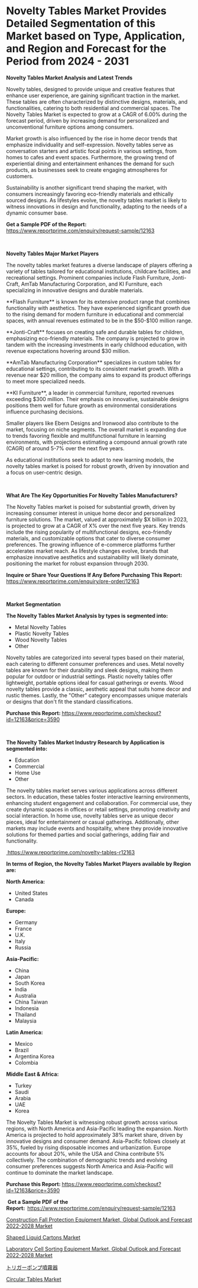 <p><h1>Novelty Tables Market Provides Detailed Segmentation of this Market based on Type, Application, and Region and Forecast for the Period from 2024 - 2031</h1></p><p><strong>Novelty Tables Market Analysis and Latest Trends</strong></p>
<p><p>Novelty tables, designed to provide unique and creative features that enhance user experience, are gaining significant traction in the market. These tables are often characterized by distinctive designs, materials, and functionalities, catering to both residential and commercial spaces. The Novelty Tables Market is expected to grow at a CAGR of 6.00% during the forecast period, driven by increasing demand for personalized and unconventional furniture options among consumers.</p><p>Market growth is also influenced by the rise in home decor trends that emphasize individuality and self-expression. Novelty tables serve as conversation starters and artistic focal points in various settings, from homes to cafes and event spaces. Furthermore, the growing trend of experiential dining and entertainment enhances the demand for such products, as businesses seek to create engaging atmospheres for customers.</p><p>Sustainability is another significant trend shaping the market, with consumers increasingly favoring eco-friendly materials and ethically sourced designs. As lifestyles evolve, the novelty tables market is likely to witness innovations in design and functionality, adapting to the needs of a dynamic consumer base.</p></p>
<p><strong>Get a Sample PDF of the Report:&nbsp;</strong> <a href="https://www.reportprime.com/enquiry/request-sample/12163">https://www.reportprime.com/enquiry/request-sample/12163</a></p>
<p>&nbsp;</p>
<p><strong>Novelty Tables Major Market Players</strong></p>
<p><p>The novelty tables market features a diverse landscape of players offering a variety of tables tailored for educational institutions, childcare facilities, and recreational settings. Prominent companies include Flash Furniture, Jonti-Craft, AmTab Manufacturing Corporation, and KI Furniture, each specializing in innovative designs and durable materials.</p><p>**Flash Furniture** is known for its extensive product range that combines functionality with aesthetics. They have experienced significant growth due to the rising demand for modern furniture in educational and commercial spaces, with annual revenues estimated to be in the $50-$100 million range.</p><p>**Jonti-Craft** focuses on creating safe and durable tables for children, emphasizing eco-friendly materials. The company is projected to grow in tandem with the increasing investments in early childhood education, with revenue expectations hovering around $30 million.</p><p>**AmTab Manufacturing Corporation** specializes in custom tables for educational settings, contributing to its consistent market growth. With a revenue near $20 million, the company aims to expand its product offerings to meet more specialized needs.</p><p>**KI Furniture**, a leader in commercial furniture, reported revenues exceeding $300 million. Their emphasis on innovative, sustainable designs positions them well for future growth as environmental considerations influence purchasing decisions.</p><p>Smaller players like Ebern Designs and Ironwood also contribute to the market, focusing on niche segments. The overall market is expanding due to trends favoring flexible and multifunctional furniture in learning environments, with projections estimating a compound annual growth rate (CAGR) of around 5-7% over the next five years. </p><p>As educational institutions seek to adapt to new learning models, the novelty tables market is poised for robust growth, driven by innovation and a focus on user-centric design.</p></p>
<p>&nbsp;</p>
<p><strong>What Are The Key Opportunities For Novelty Tables Manufacturers?</strong></p>
<p><p>The Novelty Tables market is poised for substantial growth, driven by increasing consumer interest in unique home decor and personalized furniture solutions. The market, valued at approximately $X billion in 2023, is projected to grow at a CAGR of X% over the next five years. Key trends include the rising popularity of multifunctional designs, eco-friendly materials, and customizable options that cater to diverse consumer preferences. The growing influence of e-commerce platforms further accelerates market reach. As lifestyle changes evolve, brands that emphasize innovative aesthetics and sustainability will likely dominate, positioning the market for robust expansion through 2030.</p></p>
<p><strong>Inquire or Share Your Questions If Any Before Purchasing This Report:</strong> <a href="https://www.reportprime.com/enquiry/pre-order/12163">https://www.reportprime.com/enquiry/pre-order/12163</a></p>
<p>&nbsp;</p>
<p><strong>Market Segmentation</strong></p>
<p><strong>The Novelty Tables Market Analysis by types is segmented into:</strong></p>
<p><ul><li>Metal Novelty Tables</li><li>Plastic Novelty Tables</li><li>Wood Novelty Tables</li><li>Other</li></ul></p>
<p><p>Novelty tables are categorized into several types based on their material, each catering to different consumer preferences and uses. Metal novelty tables are known for their durability and sleek designs, making them popular for outdoor or industrial settings. Plastic novelty tables offer lightweight, portable options ideal for casual gatherings or events. Wood novelty tables provide a classic, aesthetic appeal that suits home decor and rustic themes. Lastly, the "Other" category encompasses unique materials or designs that don't fit the standard classifications.</p></p>
<p><strong>Purchase this Report:&nbsp;</strong><a href="https://www.reportprime.com/checkout?id=12163&price=3590">https://www.reportprime.com/checkout?id=12163&price=3590</a></p>
<p>&nbsp;</p>
<p><strong>The Novelty Tables Market Industry Research by Application is segmented into:</strong></p>
<p><ul><li>Education</li><li>Commercial</li><li>Home Use</li><li>Other</li></ul></p>
<p><p>The novelty tables market serves various applications across different sectors. In education, these tables foster interactive learning environments, enhancing student engagement and collaboration. For commercial use, they create dynamic spaces in offices or retail settings, promoting creativity and social interaction. In home use, novelty tables serve as unique decor pieces, ideal for entertainment or casual gatherings. Additionally, other markets may include events and hospitality, where they provide innovative solutions for themed parties and social gatherings, adding flair and functionality.</p></p>
<p><a href="https://www.reportprime.com/novelty-tables-r12163">&nbsp;https://www.reportprime.com/novelty-tables-r12163</a></p>
<p><strong>In terms of Region, the Novelty Tables Market Players available by Region are:</strong></p>
<p>
    <p> <strong> North America: </strong>
        <ul>
            <li>United States</li>
            <li>Canada</li>
        </ul>
        </p> 
    <p> <strong> Europe: </strong>
        <ul>
            <li>Germany</li>
            <li>France</li>
            <li>U.K.</li>
            <li>Italy</li>
            <li>Russia</li>
        </ul>
        </p> 
    <p> <strong> Asia-Pacific: </strong>
        <ul>
            <li>China</li>
            <li>Japan</li>
            <li>South Korea</li>
            <li>India</li>
            <li>Australia</li>
            <li>China Taiwan</li>
            <li>Indonesia</li>
            <li>Thailand</li>
            <li>Malaysia</li>
        </ul>
        </p> 
    <p> <strong> Latin America: </strong>
        <ul>
            <li>Mexico</li>
            <li>Brazil</li>
            <li>Argentina Korea</li>
            <li>Colombia</li>
        </ul>
        </p> 
    <p> <strong> Middle East & Africa: </strong>
        <ul>
            <li>Turkey</li>
            <li>Saudi</li>
            <li>Arabia</li>
            <li>UAE</li>
            <li>Korea</li>
        </ul>
    </p>
    </p>
<p><p>The Novelty Tables Market is witnessing robust growth across various regions, with North America and Asia-Pacific leading the expansion. North America is projected to hold approximately 38% market share, driven by innovative designs and consumer demand. Asia-Pacific follows closely at 35%, fueled by rising disposable incomes and urbanization. Europe accounts for about 20%, while the USA and China contribute 5% collectively. The combination of demographic trends and evolving consumer preferences suggests North America and Asia-Pacific will continue to dominate the market landscape.</p></p>
<p><strong>Purchase this Report: </strong><a href="https://www.reportprime.com/checkout?id=12163&price=3590">https://www.reportprime.com/checkout?id=12163&price=3590</a></p>
<p>&nbsp;<strong>Get a Sample PDF of the Report:&nbsp;&nbsp;</strong><a href="https://www.reportprime.com/enquiry/request-sample/12163">https://www.reportprime.com/enquiry/request-sample/12163</a></p>
<p><strong></strong></p>
<p><p><a href="https://www.linkedin.com/pulse/construction-fall-protection-equipment-market-global-outlook-vbdnf?trackingId=7gLuYeE1TUiB9F1x7RIC2A%3D%3D">Construction Fall Protection Equipment Market, Global Outlook and Forecast 2022-2028 Market</a></p><p><a href="https://medium.com/@caraleeh23/strategic-roadmap-global-shaped-liquid-cartons-market-insights-and-opportunities-2024-2031-49320d131539">Shaped Liquid Cartons Market</a></p><p><a href="https://www.linkedin.com/pulse/exploring-laboratory-cell-sorting-equipment-market-global-g3szf?trackingId=h6I8QAzNSN6t3T%2BjLXTJJw%3D%3D">Laboratory Cell Sorting Equipment Market, Global Outlook and Forecast 2022-2028 Market</a></p><p><a href="https://medium.com/@scotttyesha/%E3%83%88%E3%83%AA%E3%82%AC%E3%83%BC%E3%83%9D%E3%83%B3%E3%83%97%E5%BC%8F%E3%82%B9%E3%83%97%E3%83%AC%E3%83%BC%E3%83%9E%E3%83%BC%E3%82%B1%E3%83%83%E3%83%88%E3%81%AE%E5%B1%95%E6%9C%9B-%E5%AE%8C%E5%85%A8%E3%81%AA%E7%94%A3%E6%A5%AD%E5%88%86%E6%9E%90-2024%E5%B9%B4%E3%81%8B%E3%82%892031%E5%B9%B4%E3%81%BE%E3%81%A7-b54d02f1d7ce">トリガーポンプ噴霧器</a></p><p><a href="https://github.com/nicoletavirag/Market-Research-Report-List-5/blob/main/circular-tables-market.md">Circular Tables Market</a></p></p>